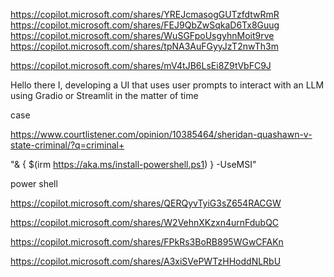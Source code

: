 https://copilot.microsoft.com/shares/YREJcmasogGUTzfdtwRmR
https://copilot.microsoft.com/shares/FEJ9QbZwSqkaD6Tx8Guug
https://copilot.microsoft.com/shares/WuSGFpoUsgyhnMoit9rve
https://copilot.microsoft.com/shares/tpNA3AuFGyyJzT2nwTh3m

https://copilot.microsoft.com/shares/mV4tJB6LsEi8Z9tVbFC9J

Hello there I, developing a UI that uses user prompts to interact with an LLM using Gradio or Streamlit in the matter of time

case

https://www.courtlistener.com/opinion/10385464/sheridan-quashawn-v-state-criminal/?q=criminal+

"& { $(irm https://aka.ms/install-powershell.ps1) } -UseMSI"

power shell

https://copilot.microsoft.com/shares/QERQyvTyiG3sZ654RACGW

https://copilot.microsoft.com/shares/W2VehnXKzxn4urnFdubQC

https://copilot.microsoft.com/shares/FPkRs3BoRB895WGwCFAKn

https://copilot.microsoft.com/shares/A3xiSVePWTzHHoddNLRbU
